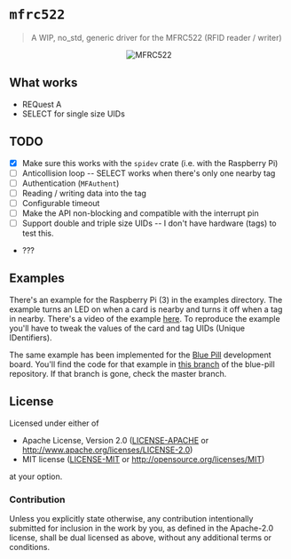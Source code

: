 # `mfrc522`

> A WIP, no_std, generic driver for the MFRC522 (RFID reader / writer)

<p align="center">
  <img alt="MFRC522" src="https://i.imgur.com/yI4qaTO.jpg">
</p>

## What works

- REQuest A
- SELECT for single size UIDs

## TODO

- [x] Make sure this works with the `spidev` crate (i.e. with the Raspberry Pi)
- [ ] Anticollision loop -- SELECT works when there's only one nearby tag
- [ ] Authentication (`MFAuthent`)
- [ ] Reading / writing data into the tag
- [ ] Configurable timeout
- [ ] Make the API non-blocking and compatible with the interrupt pin
- [ ] Support double and triple size UIDs -- I don't have hardware (tags) to test this.
- ???

## Examples

There's an example for the Raspberry Pi (3) in the examples directory. The example turns an LED on
when a card is nearby and turns it off when a tag in nearby. There's a video of the example [here].
To reproduce the example you'll have to tweak the values of the card and tag UIDs (Unique
IDentifiers).

[here]: https://mobile.twitter.com/japaricious/status/936385342579539969

The same example has been implemented for the [Blue Pill] development board. You'll find the code
for that example in [this branch] of the blue-pill repository. If that branch is gone, check the
master branch.

[Blue Pill]: http://wiki.stm32duino.com/index.php?title=Blue_Pill
[this branch]: https://github.com/japaric/blue-pill/tree/singletons/examples

## License

Licensed under either of

- Apache License, Version 2.0 ([LICENSE-APACHE](LICENSE-APACHE) or
  http://www.apache.org/licenses/LICENSE-2.0)
- MIT license ([LICENSE-MIT](LICENSE-MIT) or http://opensource.org/licenses/MIT)

at your option.

### Contribution

Unless you explicitly state otherwise, any contribution intentionally submitted for inclusion in the
work by you, as defined in the Apache-2.0 license, shall be dual licensed as above, without any
additional terms or conditions.
